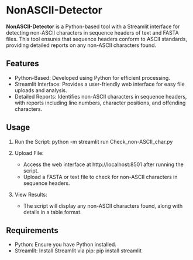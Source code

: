 # NonASCII-Detector

**NonASCII-Detector** is a Python-based tool with a Streamlit interface for detecting non-ASCII characters in sequence headers of text and FASTA files. This tool ensures that sequence headers conform to ASCII standards, providing detailed reports on any non-ASCII characters found.

## Features

- Python-Based: Developed using Python for efficient processing.
- Streamlit Interface: Provides a user-friendly web interface for easy file uploads and analysis.
- Detailed Reports: Identifies non-ASCII characters in sequence headers, with reports including line numbers, character positions, and offending characters.

## Usage

1. Run the Script:
   python -m streamlit run Check_non-ASCII_char.py

2. Upload File:
   - Access the web interface at http://localhost:8501 after running the script.
   - Upload a FASTA or text file to check for non-ASCII characters in sequence headers.

3. View Results:
   - The script will display any non-ASCII characters found, along with details in a table format.

## Requirements

- Python: Ensure you have Python installed.
- Streamlit: Install Streamlit via pip:
  pip install streamlit

